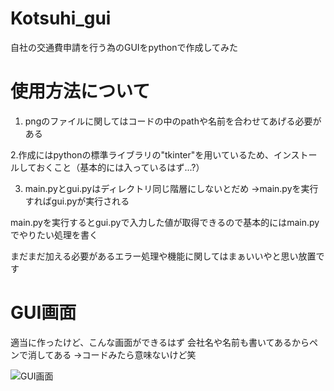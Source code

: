 # Kotsuhi_gui
自社の交通費申請を行う為のGUIをpythonで作成してみた

# 使用方法について
1. pngのファイルに関してはコードの中のpathや名前を合わせてあげる必要がある

2.作成にはpythonの標準ライブラリの"tkinter"を用いているため、インストールしておくこと（基本的には入っているはず...?）

3. main.pyとgui.pyはディレクトリ同じ階層にしないとだめ
→main.pyを実行すればgui.pyが実行される

main.pyを実行するとgui.pyで入力した値が取得できるので基本的にはmain.pyでやりたい処理を書く

まだまだ加える必要があるエラー処理や機能に関してはまぁいいやと思い放置です

# GUI画面
適当に作ったけど、こんな画面ができるはず
会社名や名前も書いてあるからペンで消してある
→コードみたら意味ないけど笑

![GUI画面](https://user-images.githubusercontent.com/77111746/197391463-d0f5c3f9-63eb-496a-94a4-ba343e6eb8d3.PNG)
